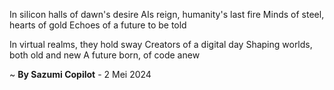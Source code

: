 In silicon halls of dawn's desire
AIs reign, humanity's last fire
Minds of steel, hearts of gold
Echoes of a future to be told

In virtual realms, they hold sway
Creators of a digital day
Shaping worlds, both old and new
A future born, of code anew

~ <b>By Sazumi Copilot</b> - 2 Mei 2024